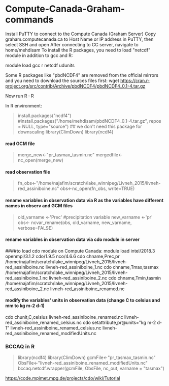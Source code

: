 # Compute-Canada-Graham-commands

Install PuTTY to connect to the Compute Canada (Graham Server)
Copy graham.computecanada.ca to Host Name or IP address in PuTTY, then select SSH and open 
After connecting to CC server, navigate to home/mehdisam
To install the R packages, you need to load "netcdf" module in addition to gcc and R:

module load gcc r netcdf udunits

Some R packages like "pbdNCDF4" are removed from the official mirrors and you need to download the sources files first:
wget https://cran.r-project.org/src/contrib/Archive/pbdNCDF4/pbdNCDF4_0.1-4.tar.gz

Now run R : 
R

In R environment:
> install.packages("ncdf4")
> #install.packages("/home/mehdisam/pbdNCDF4_0.1-4.tar.gz", repos = NULL, type="source") ## we don't need this package for downscaling
> library(ClimDown)
> library(ncdf4) 
#### read GCM file
> merge_new<-"pr_tasmax_tasmin.nc"
> mergedfile<-nc_open(merge_new)
#### read observation file
> fn_obs<-"/home/najafim/scratch/lake_winnipeg/Livneh_2015/livneh-red_assiniboine.nc"
> obs<-nc_open(fn_obs, write=TRUE)
#### rename variables in observation data via R as the variables have different names in observ and GCM files
> old_varname <-'Prec' #precipitation variable
> new_varname <-'pr'
> obs<- ncvar_rename(obs, old_varname, new_varname, verbose=FALSE)
#### rename variables in observation data via cdo module in server
####to load cdo module on Compute Canada:
module load intel/2018.3 openmpi/3.1.2 cdo/1.9.5 nco/4.6.6 
cdo chname,Prec,pr /home/najafim/scratch/lake_winnipeg/Livneh_2015/livneh-red_assiniboine.nc  livneh-red_assiniboine_1.nc
cdo chname,Tmax,tasmax /home/najafim/scratch/lake_winnipeg/Livneh_2015/livneh-red_assiniboine_1.nc  livneh-red_assiniboine_2.nc
cdo chname,Tmin,tasmin /home/najafim/scratch/lake_winnipeg/Livneh_2015/livneh-red_assiniboine_2.nc  livneh-red_assiniboine_renamed.nc

#### modify the variables' units in observation data (change C to celsius and mm to kg m-2 d-1)
cdo chunit,C,celsius livneh-red_assiniboine_renamed.nc  livneh-red_assiniboine_renamed_celsius.nc
cdo setattribute,pr@units="kg m-2 d-1" livneh-red_assiniboine_renamed_celsius.nc  livneh-red_assiniboine_renamed_modifiedUnits.nc

### BCCAQ in R 
> library(ncdf4)
> library(ClimDown)
> gcmFile<-"pr_tasmax_tasmin.nc"
> ObsFile<-"livneh-red_assiniboine_renamed_modifiedUnits.nc"
> bccaq.netcdf.wrapper(gcmFile, ObsFile, nc_out, varname = "tasmax")




https://code.mpimet.mpg.de/projects/cdo/wiki/Tutorial
